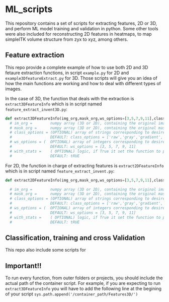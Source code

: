 # ML_scripts
This repository contains a set of scripts for extracting features, 2D or 3D, and perform ML model training and validation in python. Some other tools were also included for reconstructing 2D features in heatmaps, to map simpleITK volume structure from zyx to xyz, among others.

## Feature extraction
This repo provide a complete example of how to use both 2D and 3D fetaure extraction functions, in script ```example.py``` for 2D and ```example3DfeatureExtract.py``` for 3D. Those scripts will give you an idea of how the main functions are working and how to deal with different types of images.

In the case of 3D, the function that deals with the extraction is ```extract3DFeatureInfo``` which is in script named ```feature_extract_invent3D.py```:

```python
def extract3DFeatureInfo(img_org,mask_org,ws_options=[3,5,7,9,11],class_options = ['raw','gray','gradient','haralick','gabor','laws','collage'], with_stats=True):
  # im_org =        numpy array (3D or 2D), containing the original image array
  # mask_org =      numpy array (3D or 2D), containing the original mask array
  # class_options = (OPTIONAL) array of strings corresponding to desired feature classes:
  #                 DEFAULT: class_options = ['raw','gray','gradient','haralick','gabor','laws','collage'] a list like variable containing feature familly names to be extracted
  # ws_options = (  OPTIONAL) array of integers corresponding to desired window levels:
  #                 DEFAULT: ws_options = [3, 5, 7, 9, 11]
  # with_stats =    ( OPTIONAL) logic, if True it set the function to provide feature statistics togheter with the pixel wise feature information
  #                 DEFAULT: tRUE
```
For 2D, the function in charge of extracting features is ```extract2DFeatureInfo``` which is in script named ```feature_extract_invent.py```:

```python
def extract2DFeatureInfo(img_org,mask_org,ws_options=[3,5,7,9,11],class_options = ['raw','gray','gradient','haralick','gabor','laws','collage'], with_stats=True):

  # im_org =        numpy array (3D or 2D), containing the original image array
  # mask_org =      numpy array (3D or 2D), containing the original mask array
  # class_options = (OPTIONAL) array of strings corresponding to desired feature classes:
  #                 DEFAULT: class_options = ['raw','gray','gradient','haralick','gabor','laws','collage'] ### still unused
  # ws_options = (  OPTIONAL) array of integers corresponding to desired window levels:
  #                 DEFAULT: ws_options = [3, 5, 7, 9, 11]
  # with_stats =    ( OPTIONAL) logic, if True it set the function to provide feature statistics togheter with the pixel wise feature information
  #                 DEFAULT: tRUE

```
## Classification, training and cross Validation

This repo also include some scripts for 


## Important!!
To run every function, from outer folders or projects, you should include the actual path of the container script. For example, if you are expecting to run ```extract3DFeatureInfo``` you will have to add the following line at the begining of your script ```sys.path.append('/container_path/Features3D/')```
